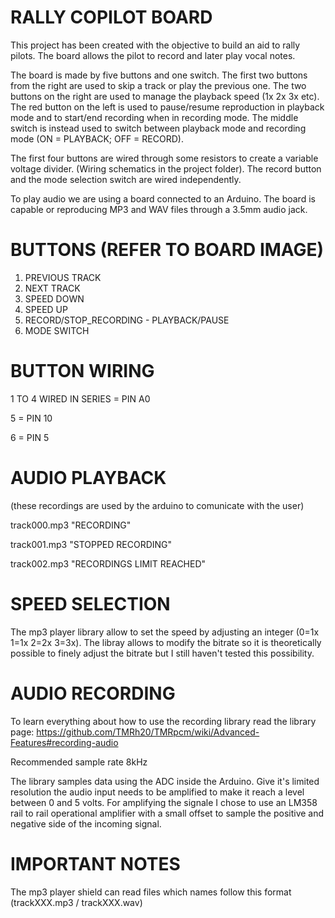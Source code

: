 # RALLY COPILOT BOARD

This project has been created with the objective to build an aid to rally pilots.
The board allows the pilot to record and later play vocal notes.

The board is made by five buttons and one switch.
The first two buttons from the right are used to skip a track or play the previous one.
The two buttons on the right are used to manage the playback speed (1x 2x 3x etc).
The red button on the left is used to pause/resume reproduction in playback mode and to start/end recording when in recording mode.
The middle switch is instead used to switch between playback mode and recording mode (ON = PLAYBACK; OFF = RECORD).

The first four buttons are wired through some resistors to create a variable voltage divider. (Wiring schematics in the project folder).
The record button and the mode selection switch are wired independently.

To play audio we are using a board connected to an Arduino.
The board is capable or reproducing MP3 and WAV files through a 3.5mm audio jack.

# BUTTONS (REFER TO BOARD IMAGE)

1) PREVIOUS TRACK
2) NEXT TRACK
3) SPEED DOWN
4) SPEED UP
5) RECORD/STOP_RECORDING - PLAYBACK/PAUSE
6) MODE SWITCH

# BUTTON WIRING 

1 TO 4 WIRED IN SERIES = PIN A0

5 = PIN 10

6 = PIN 5


# AUDIO PLAYBACK
(these recordings are used by the arduino to comunicate with the user)

track000.mp3 "RECORDING"

track001.mp3 "STOPPED RECORDING"

track002.mp3 "RECORDINGS LIMIT REACHED"

# SPEED SELECTION
  
The mp3 player library allow to set the speed by adjusting an integer (0=1x 1=1x 2=2x 3=3x).
The libray allows to modify the bitrate so it is theoretically possible to finely adjust the bitrate but I still haven't tested this possibility.

# AUDIO RECORDING

To learn everything about how to use the recording library read the library page:
https://github.com/TMRh20/TMRpcm/wiki/Advanced-Features#recording-audio

Recommended sample rate 8kHz

The library samples data using the ADC inside the Arduino. Give it's limited resolution the audio input needs to be amplified to make it reach a level between 0 and 5 volts. For amplifying the signale I chose to use an LM358 rail to rail operational amplifier with a small offset to sample the positive and negative side of the incoming signal.



# IMPORTANT NOTES
The mp3 player shield can read files which names follow this format (trackXXX.mp3 / trackXXX.wav)
